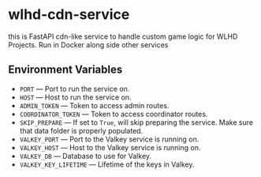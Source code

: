 # wlhd-cdn-service

this is FastAPI cdn-like service to handle custom game logic for WLHD Projects. Run in Docker along side other services

## Environment Variables

- `PORT` — Port to run the service on.
- `HOST` — Host to run the service on.
- `ADMIN_TOKEN` — Token to access admin routes.
- `COORDINATOR_TOKEN` — Token to access coordinator routes.
- `SKIP_PREPARE` — If set to `True`, will skip preparing the service. Make sure that data folder is properly populated.
- `VALKEY_PORT` — Port to the Valkey service is running on.
- `VALKEY_HOST` — Host to the Valkey service is running on.
- `VALKEY_DB` — Database to use for Valkey.
- `VALKEY_KEY_LIFETIME` — Lifetime of the keys in Valkey.
